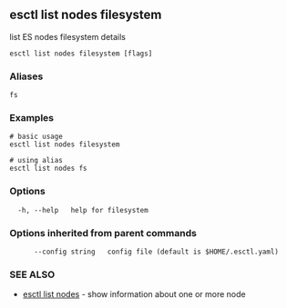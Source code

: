 ## esctl list nodes filesystem

list ES nodes filesystem details

```
esctl list nodes filesystem [flags]
```

### Aliases

```
fs
```

### Examples

```
# basic usage
esctl list nodes filesystem

# using alias
esctl list nodes fs
```

### Options

```
  -h, --help   help for filesystem
```

### Options inherited from parent commands

```
      --config string   config file (default is $HOME/.esctl.yaml)
```

### SEE ALSO

* [esctl list nodes](esctl_list_nodes.md)	 - show information about one or more node

